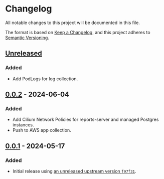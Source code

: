 # Changelog

All notable changes to this project will be documented in this file.

The format is based on [Keep a Changelog](https://keepachangelog.com/en/1.0.0/),
and this project adheres to [Semantic Versioning](https://semver.org/spec/v2.0.0.html).

## [Unreleased]

### Added

- Add PodLogs for log collection.

## [0.0.2] - 2024-06-04

### Added

- Add Cilium Network Policies for reports-server and managed Postgres instances.
- Push to AWS app collection.

## [0.0.1] - 2024-05-17

### Added

- Initial release using [an unreleased upstream version `f97f31`](https://github.com/kyverno/reports-server/tree/f97f31a8db43d1b70a8ab903b0e11d61679ae75e).

[Unreleased]: https://github.com/giantswarm/reports-server-app/compare/v0.0.2...HEAD
[0.0.2]: https://github.com/giantswarm/reports-server-app/compare/v0.0.1...v0.0.2
[0.0.1]: https://github.com/giantswarm/reports-server-app/releases/tag/v0.0.1
